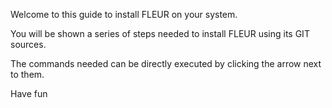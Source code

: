 Welcome to this guide to install FLEUR on your system.

You will be shown a series of steps needed to install FLEUR using its GIT sources.

The commands needed can be directly executed by clicking the arrow next to them.

Have fun
